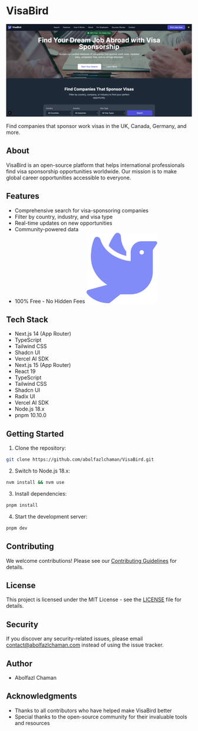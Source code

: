 # VisaBird


![VisaBird Screenshot](/public/images/visabirdscreenshot.webp)

Find companies that sponsor work visas in the UK, Canada, Germany, and more.

## About

VisaBird is an open-source platform that helps international professionals find visa sponsorship opportunities worldwide. Our mission is to make global career opportunities accessible to everyone.

## Features

- Comprehensive search for visa-sponsoring companies
- Filter by country, industry, and visa type
- Real-time updates on new opportunities
- Community-powered data
- 100% Free - No Hidden Fees
![VisaBird Logo](/public/android-chrome-192x192.png)

## Tech Stack

- Next.js 14 (App Router)
- TypeScript
- Tailwind CSS
- Shadcn UI
- Vercel AI SDK
- Next.js 15 (App Router)
- React 19
- TypeScript
- Tailwind CSS
- Shadcn UI
- Radix UI
- Vercel AI SDK
- Node.js 18.x
- pnpm 10.10.0

## Getting Started

1. Clone the repository:
```bash
git clone https://github.com/abolfazlchaman/VisaBird.git
```

2. Switch to Node.js 18.x:
```bash
nvm install && nvm use
```

3. Install dependencies:
```bash
pnpm install
```

4. Start the development server:
```bash
pnpm dev
```

## Contributing

We welcome contributions! Please see our [Contributing Guidelines](CONTRIBUTING.md) for details.

## License

This project is licensed under the MIT License - see the [LICENSE](LICENSE) file for details.

## Security

If you discover any security-related issues, please email contact@abolfazlchaman.com instead of using the issue tracker.

## Author

- Abolfazl Chaman

## Acknowledgments

- Thanks to all contributors who have helped make VisaBird better
- Special thanks to the open-source community for their invaluable tools and resources
